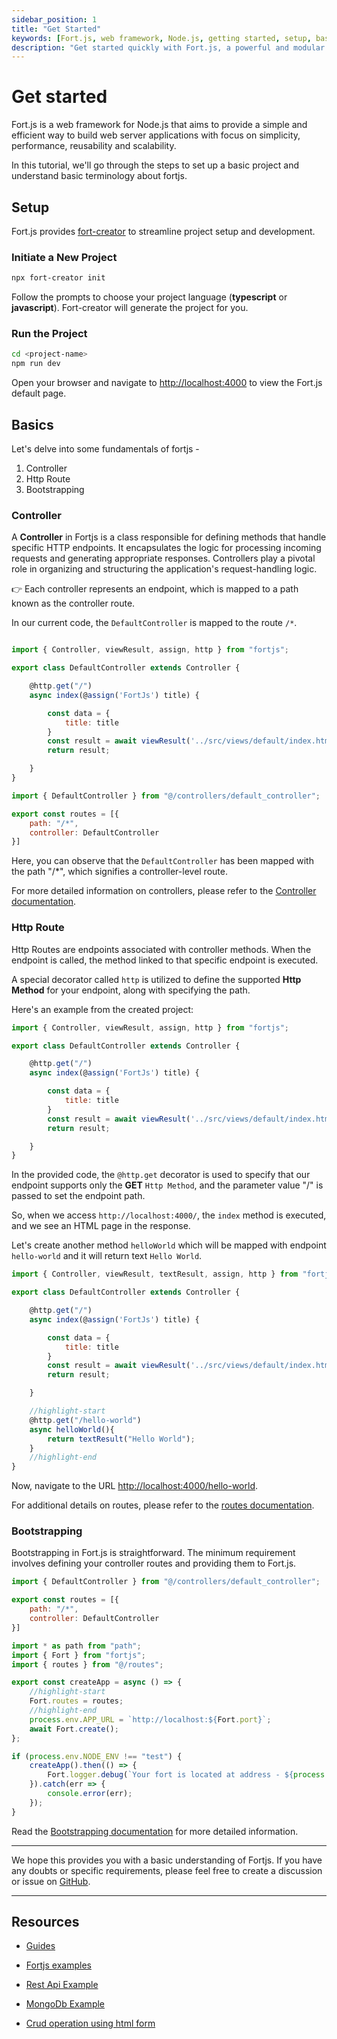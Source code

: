 ```yaml
---
sidebar_position: 1
title: "Get Started"
keywords: [Fort.js, web framework, Node.js, getting started, setup, basics, web development, JavaScript, TypeScript, server-side, MVC architecture, RESTful APIs, modular code, controllers, routes, components, dependency injection, shields, guards, documentation]
description: "Get started quickly with Fort.js, a powerful and modular web framework for Node.js. Follow this comprehensive guide to set up your project, understand the basics, and explore essential features for building robust web applications."
---
```


# Get started

Fort.js is a web framework for Node.js that aims to provide a simple and efficient way to build web server applications with focus on simplicity, performance, reusability and scalability. 

In this tutorial, we'll go through the steps to set up a basic project and understand basic terminology about fortjs.

## Setup

Fort.js provides [fort-creator](https://github.com/ujjwalguptaofficial/fort-creator) to streamline project setup and development.

### Initiate a New Project

```bash
npx fort-creator init
```

Follow the prompts to choose your project language (**typescript** or **javascript**). Fort-creator will generate the project for you.

### Run the Project

```bash
cd <project-name>
npm run dev
```

Open your browser and navigate to [http://localhost:4000](http://localhost:4000) to view the Fort.js default page.


## Basics

Let's delve into some fundamentals of fortjs -

1. Controller
2. Http Route
3. Bootstrapping

### Controller

A **Controller** in Fortjs is a class responsible for defining methods that handle specific HTTP endpoints. It encapsulates the logic for processing incoming requests and generating appropriate responses. Controllers play a pivotal role in organizing and structuring the application's request-handling logic.

👉 Each controller represents an endpoint, which is mapped to a path known as the controller route.

In our current code, the `DefaultController` is mapped to the route `/*`.


```js title="src/controllers/default_controller"

import { Controller, viewResult, assign, http } from "fortjs";

export class DefaultController extends Controller {

    @http.get("/")
    async index(@assign('FortJs') title) {

        const data = {
            title: title
        }
        const result = await viewResult('../src/views/default/index.html', data);
        return result;

    }
}
```

```js title=src/routes
import { DefaultController } from "@/controllers/default_controller";

export const routes = [{
    path: "/*",
    controller: DefaultController
}]
```

Here, you can observe that the `DefaultController` has been mapped with the path "/*", which signifies a controller-level route.

For more detailed information on controllers, please refer to the [Controller documentation](./controller.md).

### Http Route

Http Routes are endpoints associated with controller methods. When the endpoint is called, the method linked to that specific endpoint is executed.

A special decorator called `http` is utilized to define the supported **Http Method** for your endpoint, along with specifying the path.

Here's an example from the created project:

```js title="src/controllers/default_controller"
import { Controller, viewResult, assign, http } from "fortjs";

export class DefaultController extends Controller {

    @http.get("/")
    async index(@assign('FortJs') title) {

        const data = {
            title: title
        }
        const result = await viewResult('../src/views/default/index.html', data);
        return result;

    }
}
```

In the provided code, the `@http.get` decorator is used to specify that our endpoint supports only the **GET** `Http Method`, and the parameter value "/" is passed to set the endpoint path.

So, when we access `http://localhost:4000/`, the `index` method is executed, and we see an HTML page in the response.

Let's create another method `helloWorld` which will be mapped with endpoint `hello-world` and it will return text `Hello World`.

```js title="src/controllers/default_controller"
import { Controller, viewResult, textResult, assign, http } from "fortjs";

export class DefaultController extends Controller {

    @http.get("/")
    async index(@assign('FortJs') title) {

        const data = {
            title: title
        }
        const result = await viewResult('../src/views/default/index.html', data);
        return result;

    }

    //highlight-start
    @http.get("/hello-world")
    async helloWorld(){
        return textResult("Hello World");
    }
    //highlight-end
}
```

Now, navigate to the URL [http://localhost:4000/hello-world](http://localhost:4000/hello-world).

For additional details on routes, please refer to the [routes documentation](./route.md).

### Bootstrapping

Bootstrapping in Fort.js is straightforward. The minimum requirement involves defining your controller routes and providing them to Fort.js.

```js title=src/routes
import { DefaultController } from "@/controllers/default_controller";

export const routes = [{
    path: "/*",
    controller: DefaultController
}]
```

```js title="src/index"
import * as path from "path";
import { Fort } from "fortjs";
import { routes } from "@/routes";

export const createApp = async () => {
    //highlight-start
    Fort.routes = routes;
    //highlight-end
    process.env.APP_URL = `http://localhost:${Fort.port}`;
    await Fort.create();
};

if (process.env.NODE_ENV !== "test") {
    createApp().then(() => {
        Fort.logger.debug(`Your fort is located at address - ${process.env.APP_URL}`);
    }).catch(err => {
        console.error(err);
    });
}

```

Read the [Bootstrapping documentation](/docs/setup.md) for more detailed information.

---

We hope this provides you with a basic understanding of Fortjs. If you have any doubts or specific requirements, please feel free to create a discussion or issue on [GitHub](https://github.com/ujjwalguptaofficial/fortjs).

-----

## Resources

* [Guides](/docs/guides/rest.md)

* [Fortjs examples](https://github.com/ujjwalguptaofficial/fortjs-examples)

* [Rest Api Example](https://github.com/ujjwalguptaofficial/fortjs-examples/tree/master/rest)

<!-- * [Article of Creating REST API using Typescript](https://medium.com/fortjs/rest-api-using-typescript-94004d9ae5e6)

* [Article of Creating REST API using es6](https://medium.com/fortjs/rest-api-in-nodejs-using-es6-227765440b2b) -->

* [MongoDb Example](https://github.com/ujjwalguptaofficial/fortjs-examples/tree/master/mongodb)

* [Crud operation using html form](https://github.com/ujjwalguptaofficial/fortjs-examples/tree/master/crud)
